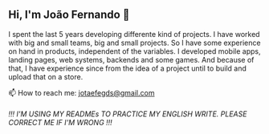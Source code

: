 ## Hi, I'm João Fernando 🚀

I spent the last 5 years developing differente kind of projects. I have worked with big and small teams, big and small projects. So I have some experience on hand in products, independent of the variables. I developed mobile apps, landing pages, web systems, backends and some games. And because of that, I have experience since from the idea of a project until to build and upload that on a store. 

📫 How to reach me: jotaefegds@gmail.com

###### !!! I'M USING MY READMEs TO PRACTICE MY ENGLISH WRITE. PLEASE CORRECT ME IF I'M WRONG !!!
